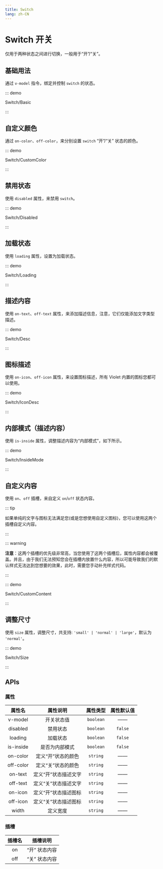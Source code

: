 ```yaml
---
title: Switch
lang: zh-CN
---
```


# Switch 开关

仅用于两种状态之间进行切换，一般用于“开”/“关”。

## 基础用法

通过 `v-model` 指令，绑定并控制 `switch` 的状态。

::: demo

Switch/Basic

:::

## 自定义颜色

通过 `on-color`、`off-color`，来分别设置 `switch` “开”/“关” 状态的颜色。

::: demo

Switch/CustomColor

:::

## 禁用状态

使用 `disabled` 属性，来禁用 `switch`。

::: demo

Switch/Disabled

:::

## 加载状态

使用 `loading` 属性，设置为加载状态。

::: demo

Switch/Loading

:::

## 描述内容

使用 `on-text`、`off-text` 属性，来添加描述信息，注意，它们仅能添加文字类型描述。

::: demo

Switch/Desc

:::

## 图标描述

使用 `on-icon`、`off-icon` 属性，来设置图标描述，所有 Violet 内置的图标您都可以使用。

::: demo

Switch/IconDesc

:::

## 内部模式（描述内容）

使用 `is-inside` 属性，调整描述内容为“内部模式”，如下所示。

::: demo

Switch/InsideMode

:::

## 自定义内容

使用 `on`、`off` 插槽，来自定义 `on`/`off` 状态内容。

::: tip

如果单纯的文字与图标无法满足您(或是您想使用自定义图标)，您可以使用这两个插槽自定义内容。  

:::

::: warning

**注意**：这两个插槽的优先级非常高，当您使用了这两个插槽后，属性内容都会被覆盖。并且，由于我们无法预知您会在插槽内放置什么内容，所以可能导致我们的默认样式无法达到您想要的效果，此时，需要您手动补充样式代码。

:::

::: demo

Switch/CustomContent

:::

## 调整尺寸

使用 `size` 属性，调整尺寸，共支持: `'small' | 'normal' | 'large'`，默认为 `'normal'`。

::: demo

Switch/Size

:::

## APIs

### 属性

| 属性名 | 属性说明 | 属性类型 | 属性默认值 |
| :---: | :---: | :---: | :---: |
| v-model | 开关状态值 | `boolean` | —— |
| disabled | 禁用状态 | `boolean` | `false` |
| loading | 加载状态 | `boolean` | `false` |
| is-inside | 是否为内部模式 | `boolean` | `false` |
| on-color | 定义“开”状态的颜色 | `string` | —— |
| off-color | 定义“关”状态的颜色 | `string` | —— |
| on-text | 定义“开”状态描述文字 | `string` | —— |
| off-text | 定义“关”状态描述文字 | `string` | —— |
| on-icon | 定义“开”状态描述图标 | `string` | —— |
| off-icon | 定义“关”状态描述图标 | `string` | —— |
| width | 定义宽度 | `string` | —— |

### 插槽

| 插槽名 | 插槽说明 |
| :---: | :---: |
| on | “开” 状态内容 |
| off | “关” 状态内容 |